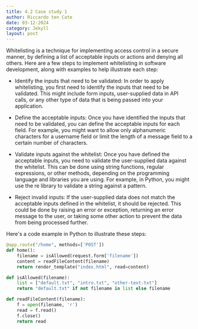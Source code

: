 ```yaml
---
title: 4.2 Case study 1
author: Riccardo ten Cate
date: 03-12-2024
category: Jekyll
layout: post
---
```


Whitelisting is a technique for implementing access control in a secure manner, by defining a list of acceptable inputs or actions and denying all others. Here are a few steps to implement whitelisting in software development, along with examples to help illustrate each step:

- Identify the inputs that need to be validated: In order to apply whitelisting, you first need to identify the inputs that need to be validated. This might include form inputs, user-supplied data in API calls, or any other type of data that is being passed into your application.

- Define the acceptable inputs: Once you have identified the inputs that need to be validated, you can define the acceptable inputs for each field. For example, you might want to allow only alphanumeric characters for a username field or limit the length of a message field to a certain number of characters.

- Validate inputs against the whitelist: Once you have defined the acceptable inputs, you need to validate the user-supplied data against the whitelist. This can be done using string functions, regular expressions, or other methods, depending on the programming language and libraries you are using. For example, in Python, you might use the re library to validate a string against a pattern.

- Reject invalid inputs: If the user-supplied data does not match the acceptable inputs defined in the whitelist, it should be rejected. This could be done by raising an error or exception, returning an error message to the user, or taking some other action to prevent the data from being processed further.

Here's a code example in Python to illustrate these steps:

```python
@app.route("/home", methods=['POST'])
def home():
    filename = isAllowed(request.form['filename'])
    content = readFileContent(filename)
    return render_template("index.html", read=content)

def isAllowed(filename):
    list = ["default.txt", "intro.txt", "other-text.txt"]
    return "default.txt" if not filename in list else filename

def readFileContent(filename):
    f = open(filename, 'r')
    read = f.read()
    f.close()
    return read
```
